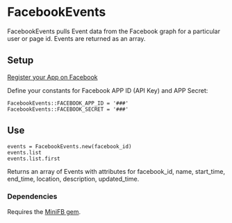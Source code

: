 # FacebookEvents

FacebookEvents pulls Event data from the Facebook graph for a particular user or page id. Events are returned as an array.

## Setup

[Register your App on Facebook](https://developers.facebook.com/apps)

Define your constants for Facebook APP ID (API Key) and APP Secret:

```
FacebookEvents::FACEBOOK_APP_ID = '###'
FacebookEvents::FACEBOOK_SECRET = '###'
```

## Use

```
events = FacebookEvents.new(facebook_id)
events.list
events.list.first
```
Returns an array of Events with attributes for facebook_id, name, start_time, end_time, location, description, updated_time.

### Dependencies

Requires the [MiniFB gem](https://github.com/appoxy/mini_fb).
